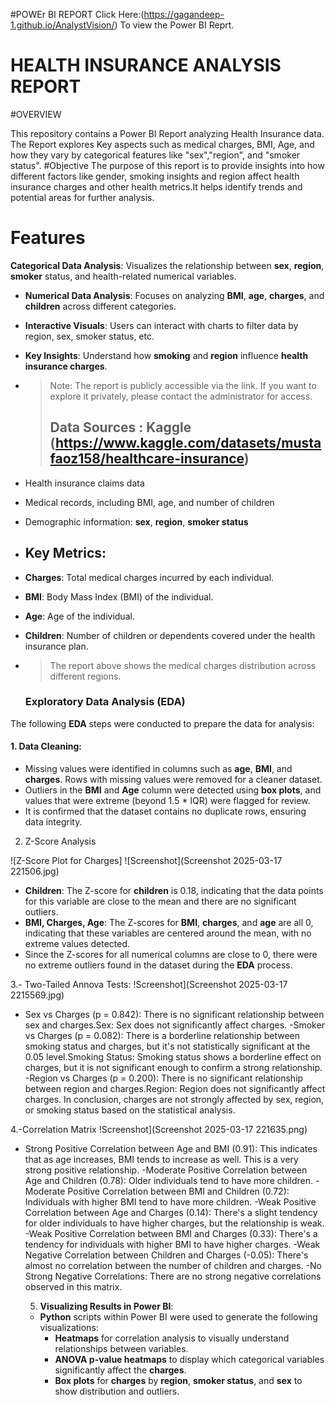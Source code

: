 #POWEr BI REPORT
Click Here:(https://gagandeep-1.github.io/AnalystVision/) To view the Power BI Reprt.
# HEALTH INSURANCE ANALYSIS REPORT
#OVERVIEW



This repository contains a Power BI Report analyzing Health Insurance data. The Report explores Key aspects such as medical charges, BMI, Age, and how they vary by 
categorical features like "sex","region", and "smoker status".
#Objective
The purpose of this report is to provide insights into how different factors like gender, smoking insights and region affect health insurance charges and other health 
metrics.It helps identify trends and potential areas for further analysis.
# Features
 **Categorical Data Analysis**: Visualizes the relationship between **sex**, **region**, **smoker** status, and health-related numerical variables.
- **Numerical Data Analysis**: Focuses on analyzing **BMI**, **age**, **charges**, and **children** across different categories.
- **Interactive Visuals**: Users can interact with charts to filter data by region, sex, smoker status, etc.
- **Key Insights**: Understand how **smoking** and **region** influence **health insurance charges**.

- > Note: The report is publicly accessible via the link. If you want to explore it privately, please contact the administrator for access.
  >
  > ## Data Sources : Kaggle (https://www.kaggle.com/datasets/mustafaoz158/healthcare-insurance)
- Health insurance claims data
- Medical records, including BMI, age, and number of children
- Demographic information: **sex**, **region**, **smoker status**

- ## Key Metrics:
- **Charges**: Total medical charges incurred by each individual.
- **BMI**: Body Mass Index (BMI) of the individual.
- **Age**: Age of the individual.
- **Children**: Number of children or dependents covered under the health insurance plan.
- > The report above shows the medical charges distribution across different regions.
  


  ### Exploratory Data Analysis (EDA)
The following **EDA** steps were conducted to prepare the data for analysis:

#### 1. **Data Cleaning**:
   - Missing values were identified in columns such as **age**, **BMI**, and **charges**. Rows with missing values were removed for a cleaner dataset.
   - Outliers in the **BMI** and **Age** column were detected using **box plots**, and values that were extreme (beyond 1.5 * IQR) were flagged for review.
   - It is confirmed that the dataset contains no duplicate rows, ensuring data integrity.

 2. Z-Score Analysis

![Z-Score Plot for Charges] ![Screenshot](Screenshot 2025-03-17 221506.jpg)
- **Children**: The Z-score for **children** is 0.18, indicating that the data points for this variable are close to the mean and there are no significant outliers.
- **BMI, Charges, Age**: The Z-scores for **BMI**, **charges**, and **age** are all 0, indicating that these variables are centered around the mean, with no extreme values detected.
- Since the Z-scores for all numerical columns are close to 0, there were no extreme outliers found in the dataset during the **EDA** process.

3.- Two-Tailed Annova Tests:      !Screenshot](Screenshot 2025-03-17 2215569.jpg)
- Sex vs Charges (p = 0.842): There is no significant relationship between sex and charges.Sex: Sex does not significantly affect charges.
-Smoker vs Charges (p = 0.082): There is a borderline relationship between smoking status and charges, but it's not statistically significant at the 0.05 level.Smoking Status: Smoking status shows a borderline effect on charges, but it is not significant enough to confirm a strong relationship.
-Region vs Charges (p = 0.200): There is no significant relationship between region and charges.Region: Region does not significantly affect charges.
In conclusion, charges are not strongly affected by sex, region, or smoking status based on the statistical analysis.

4.-Correlation Matrix      !Screenshot](Screenshot 2025-03-17 221635.png)
- Strong Positive Correlation between Age and BMI (0.91): This indicates that as age increases, BMI tends to increase as well. This is a very strong positive relationship.
 -Moderate Positive Correlation between Age and Children (0.78): Older individuals tend to have more children.
 -Moderate Positive Correlation between BMI and Children (0.72): Individuals with higher BMI tend to have more children.
 -Weak Positive Correlation between Age and Charges (0.14): There's a slight tendency for older individuals to have higher charges, but the relationship is weak.
 -Weak Positive Correlation between BMI and Charges (0.33): There's a  tendency for individuals with higher BMI to have higher charges.
 -Weak Negative Correlation between Children and Charges (-0.05): There's almost no correlation between the number of children and charges.
 -No Strong Negative Correlations: There are no strong negative correlations observed in this matrix.

   5. **Visualizing Results in Power BI**:
   - **Python** scripts within Power BI were used to generate the following visualizations:
     - **Heatmaps** for correlation analysis to visually understand relationships between variables.
     - **ANOVA p-value heatmaps** to display which categorical variables significantly affect the **charges**.
     - **Box plots** for **charges** by **region**, **smoker status**, and **sex** to show distribution and outliers.

